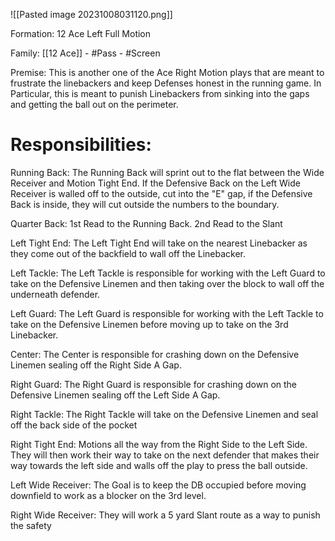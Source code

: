 

![[Pasted image 20231008031120.png]]

Formation:
12 Ace Left Full Motion

Family:
[[12 Ace]] - #Pass - #Screen

Premise:
This is another one of the Ace Right Motion plays that are meant to frustrate the linebackers and keep Defenses honest in the running game. In Particular, this is meant to punish Linebackers from sinking into the gaps and getting the ball out on the perimeter. 

# Responsibilities:

Running Back:
The Running Back will sprint out to the flat between the Wide Receiver and Motion Tight End. If the Defensive Back on the Left Wide Receiver is walled off to the outside, cut into the "E" gap, if the Defensive Back is inside, they will cut outside the numbers to the boundary. 

Quarter Back:
1st Read to the Running Back. 
2nd Read to the Slant 

Left Tight End:
The Left Tight End will take on the nearest Linebacker as they come out of the backfield to wall off the Linebacker. 

Left Tackle:
The Left Tackle is responsible for working with the Left Guard to take on the Defensive Linemen and then taking over the block to wall off the underneath defender. 

Left Guard:
The Left Guard is responsible for working with the Left Tackle to take on the Defensive Linemen before moving up to take on the 3rd Linebacker. 

Center:
The Center is responsible for crashing down on the Defensive Linemen
sealing off the Right Side A Gap. 

Right Guard:
The Right Guard is responsible for crashing down on the Defensive Linemen sealing off the Left Side A Gap. 

Right Tackle:
The Right Tackle will take on the Defensive Linemen and seal off the back side of the pocket

Right Tight End:
Motions all the way from the Right Side to the Left Side. They will then work their way to take on the next defender that makes their way towards the left side and walls off the play to press the ball outside. 


Left Wide Receiver:
The Goal is to keep the DB occupied before moving downfield to work as a blocker on the 3rd level. 

Right Wide Receiver:
They will work a 5 yard Slant route as a way to punish the safety